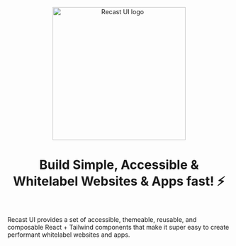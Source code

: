 <p align="center">
  <a href="https://github.com/seed-blocks/recastui">
    <img src="https://raw.githubusercontent.com/seed-blocks/recastui/master/logo/recastui_logo_gh_v1.png?raw=true" alt="Recast UI logo" width="300" />
  </a>
</p>

<h1 align="center">Build Simple, Accessible &amp; Whitelabel Websites & Apps fast! ⚡</h1>

<br>

Recast UI provides a set of accessible, themeable, reusable, and composable React + Tailwind
components that make it super easy to create performant whitelabel websites and apps.

